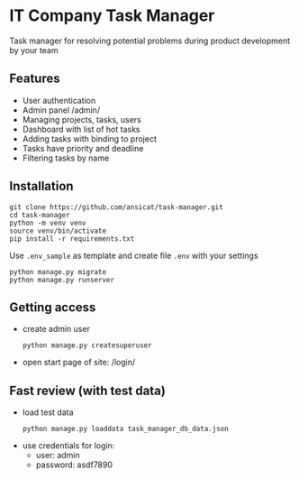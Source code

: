#  IT Company Task Manager
Task manager for resolving potential problems during product development by your team

## Features
- User authentication
- Admin panel /admin/
- Managing projects, tasks, users
- Dashboard with list of hot tasks
- Adding tasks with binding to project
- Tasks have priority and deadline
- Filtering tasks by name

## Installation
```
git clone https://github.com/ansicat/task-manager.git
cd task-manager
python -m venv venv
source venv/bin/activate
pip install -r requirements.txt
```
Use `.env_sample` as template and create file `.env` with your settings
```
python manage.py migrate
python manage.py runserver
```

## Getting access
- create admin user
    ```
    python manage.py createsuperuser
    ```
- open start page of site: /login/

## Fast review (with test data)
- load test data
    ```
    python manage.py loaddata task_manager_db_data.json
    ```
- use credentials for login:
  - user: admin
  - password: asdf7890